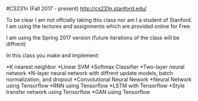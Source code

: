 #CS231n (Fall 2017 - present) http://cs231n.stanford.edu/

To be clear I am not offcially taking this class nor am I a student of Stanford. I am using the lectures and assignments which are provided  online for Free. 

I am using the Spring 2017 version (future iterations of the class will be diffrent)

In this class you make and implement:

*K nearest neighbor
*Linear SVM
*Softmax Classifier
*Two-layer neural network
*N-layer neural network with diffrent update models, batch normalization, and dropout
*Convolutional Neural Nework
*Neural Network using Tensorflow
*RNN using Tensorflow
*LSTM with Tensorflow
*Style transfer network using Tensorflow
*GAN using Tensorflow
